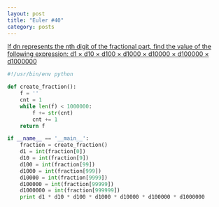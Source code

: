 ```yaml
---
layout: post
title: "Euler #40"
category: posts
---
```


[If dn represents the nth digit of the fractional part, find the value of the following expression: d1 × d10 × d100 × d1000 × d10000 × d100000 × d1000000](http://projecteuler.net/problem=40)

```python
#!/usr/bin/env python

def create_fraction():
    f = ''
    cnt = 1
    while len(f) < 1000000:
        f += str(cnt)
        cnt += 1
    return f

if __name__ == '__main__':
    fraction = create_fraction()
    d1 = int(fraction[0])
    d10 = int(fraction[9])
    d100 = int(fraction[99])
    d1000 = int(fraction[999])
    d10000 = int(fraction[9999])
    d100000 = int(fraction[99999])
    d1000000 = int(fraction[999999])
    print d1 * d10 * d100 * d1000 * d10000 * d100000 * d1000000
```
